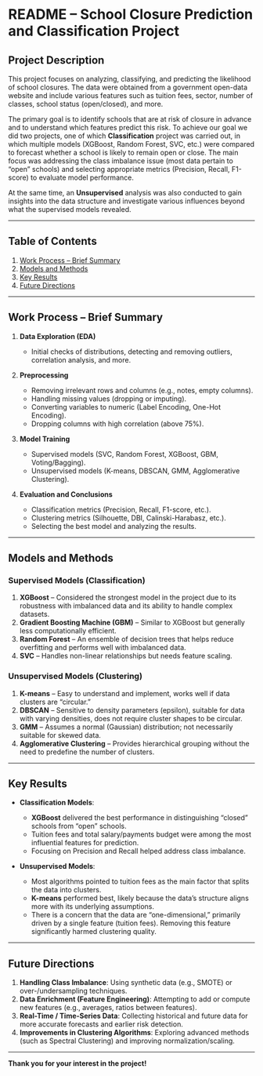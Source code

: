 # README – School Closure Prediction and Classification Project

## Project Description
This project focuses on analyzing, classifying, and predicting the likelihood of school closures. The data were obtained from a government open-data website and include various features such as tuition fees, sector, number of classes, school status (open/closed), and more.

The primary goal is to identify schools that are at risk of closure in advance and to understand which features predict this risk. To achieve our goal we did two projects, one of which **Classification** project was carried out, in which multiple models (XGBoost, Random Forest, SVC, etc.) were compared to forecast whether a school is likely to remain open or close. The main focus was addressing the class imbalance issue (most data pertain to “open” schools) and selecting appropriate metrics (Precision, Recall, F1-score) to evaluate model performance.

At the same time, an **Unsupervised** analysis was also conducted to gain insights into the data structure and investigate various influences beyond what the supervised models revealed.

---

## Table of Contents
1. [Work Process – Brief Summary](#work-process--brief-summary)  
2. [Models and Methods](#models-and-methods)  
3. [Key Results](#key-results)  
4. [Future Directions](#future-directions)

---

## Work Process – Brief Summary

1. **Data Exploration (EDA)**  
   - Initial checks of distributions, detecting and removing outliers, correlation analysis, and more.

2. **Preprocessing**  
   - Removing irrelevant rows and columns (e.g., notes, empty columns).  
   - Handling missing values (dropping or imputing).  
   - Converting variables to numeric (Label Encoding, One-Hot Encoding).  
   - Dropping columns with high correlation (above 75%).  

3. **Model Training**  
   - Supervised models (SVC, Random Forest, XGBoost, GBM, Voting/Bagging).  
   - Unsupervised models (K-means, DBSCAN, GMM, Agglomerative Clustering).  

4. **Evaluation and Conclusions**  
   - Classification metrics (Precision, Recall, F1-score, etc.).  
   - Clustering metrics (Silhouette, DBI, Calinski-Harabasz, etc.).  
   - Selecting the best model and analyzing the results.

---

## Models and Methods

### Supervised Models (Classification)
1. **XGBoost** – Considered the strongest model in the project due to its robustness with imbalanced data and its ability to handle complex datasets.  
2. **Gradient Boosting Machine (GBM)** – Similar to XGBoost but generally less computationally efficient.  
3. **Random Forest** – An ensemble of decision trees that helps reduce overfitting and performs well with imbalanced data.  
4. **SVC** – Handles non-linear relationships but needs feature scaling.

### Unsupervised Models (Clustering)
1. **K-means** – Easy to understand and implement, works well if data clusters are “circular.”  
2. **DBSCAN** – Sensitive to density parameters (epsilon), suitable for data with varying densities, does not require cluster shapes to be circular.  
3. **GMM** – Assumes a normal (Gaussian) distribution; not necessarily suitable for skewed data.  
4. **Agglomerative Clustering** – Provides hierarchical grouping without the need to predefine the number of clusters.

---

## Key Results

- **Classification Models**:  
  - **XGBoost** delivered the best performance in distinguishing “closed” schools from “open” schools.  
  - Tuition fees and total salary/payments budget were among the most influential features for prediction.  
  - Focusing on Precision and Recall helped address class imbalance.

- **Unsupervised Models**:  
  - Most algorithms pointed to tuition fees as the main factor that splits the data into clusters.  
  - **K-means** performed best, likely because the data’s structure aligns more with its underlying assumptions.  
  - There is a concern that the data are “one-dimensional,” primarily driven by a single feature (tuition fees). Removing this feature significantly harmed clustering quality.

---

## Future Directions

1. **Handling Class Imbalance**: Using synthetic data (e.g., SMOTE) or over-/undersampling techniques.  
2. **Data Enrichment (Feature Engineering)**: Attempting to add or compute new features (e.g., averages, ratios between features).  
3. **Real-Time / Time-Series Data**: Collecting historical and future data for more accurate forecasts and earlier risk detection.  
4. **Improvements in Clustering Algorithms**: Exploring advanced methods (such as Spectral Clustering) and improving normalization/scaling.

---

**Thank you for your interest in the project!**
